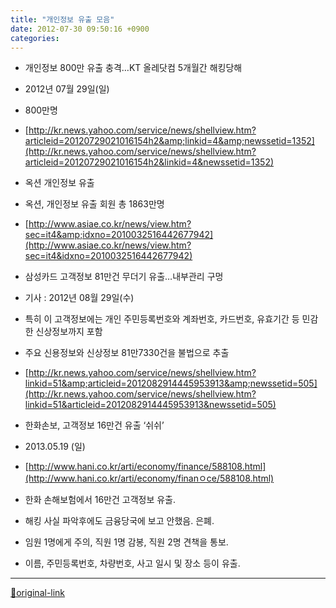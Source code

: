 ```yaml
---
title: "개인정보 유출 모음"
date: 2012-07-30 09:50:16 +0900
categories: 
---
```

  

- 개인정보 800만 유출 충격…KT 올레닷컴 5개월간 해킹당해
- 2012년 07월 29일(일)
- 800만명
- [http://kr.news.yahoo.com/service/news/shellview.htm?articleid=20120729021016154h2&amp;linkid=4&amp;newssetid=1352](http://kr.news.yahoo.com/service/news/shellview.htm?articleid=20120729021016154h2&linkid=4&newssetid=1352)

- 옥션 개인정보 유출
- 옥션, 개인정보 유출 회원 총 1863만명
- [http://www.asiae.co.kr/news/view.htm?sec=it4&amp;idxno=2010032516442677942](http://www.asiae.co.kr/news/view.htm?sec=it4&idxno=2010032516442677942)

- 삼성카드 고객정보 81만건 무더기 유출…내부관리 구멍
- 기사 : 2012년 08월 29일(수)
- 특히 이 고객정보에는 개인 주민등록번호와 계좌번호, 카드번호, 유효기간 등 민감한 신상정보까지 포함
- 주요 신용정보와 신상정보 81만7330건을 불법으로 추출
- [http://kr.news.yahoo.com/service/news/shellview.htm?linkid=51&amp;articleid=2012082914445953913&amp;newssetid=505](http://kr.news.yahoo.com/service/news/shellview.htm?linkid=51&articleid=2012082914445953913&newssetid=505)

- 한화손보, 고객정보 16만건 유출 ‘쉬쉬’
- 2013.05.19 (일)
- [http://www.hani.co.kr/arti/economy/finance/588108.html](http://www.hani.co.kr/arti/economy/finanㅇce/588108.html)
- 한화 손해보험에서 16만건 고객정보 유출.
- 해킹 사실 파악후에도 금융당국에 보고 안했음. 은폐.
- 임원 1명에게 주의, 직원 1명 감봉, 직원 2명 견책을 통보.
- 이름, 주민등록번호, 차량번호, 사고 일시 및 장소 등이 유출.


  




***
[🔗original-link](http://www.mins01.com/mh/tech/read/789)
